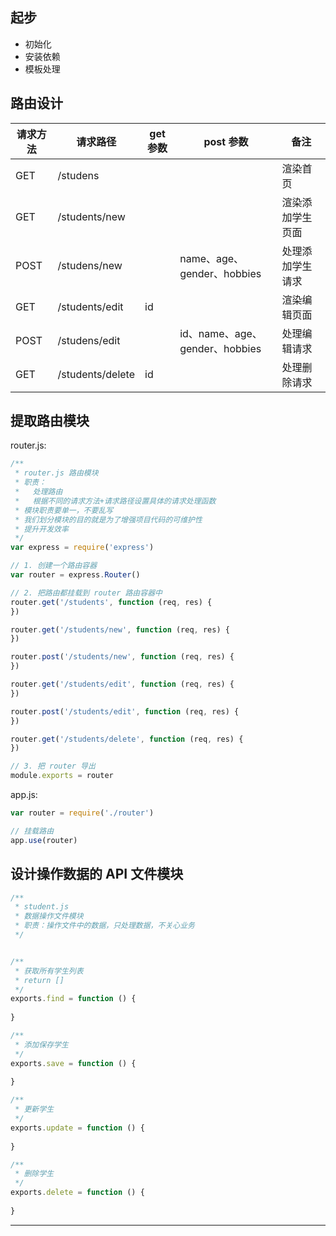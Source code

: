 ## 起步

- 初始化
- 安装依赖
- 模板处理

## 路由设计

| 请求方法 | 请求路径             | get 参数 | post 参数                    | 备注       |
| ---- | ---------------- | ------ | -------------------------- | -------- |
| GET  | /studens         |        |                            | 渲染首页     |
| GET  | /students/new    |        |                            | 渲染添加学生页面 |
| POST | /studens/new     |        | name、age、gender、hobbies    | 处理添加学生请求 |
| GET  | /students/edit   | id     |                            | 渲染编辑页面   |
| POST | /studens/edit    |        | id、name、age、gender、hobbies | 处理编辑请求   |
| GET  | /students/delete | id     |                            | 处理删除请求   |

## 提取路由模块

router.js:

```javascript
/**
 * router.js 路由模块
 * 职责：
 *   处理路由
 *   根据不同的请求方法+请求路径设置具体的请求处理函数
 * 模块职责要单一，不要乱写
 * 我们划分模块的目的就是为了增强项目代码的可维护性
 * 提升开发效率
 */
var express = require('express')

// 1. 创建一个路由容器
var router = express.Router()

// 2. 把路由都挂载到 router 路由容器中
router.get('/students', function (req, res) {
})

router.get('/students/new', function (req, res) {
})

router.post('/students/new', function (req, res) {
})

router.get('/students/edit', function (req, res) {
})

router.post('/students/edit', function (req, res) {
})

router.get('/students/delete', function (req, res) {
})

// 3. 把 router 导出
module.exports = router
```

app.js:

```javascript
var router = require('./router')

// 挂载路由
app.use(router)
```

## 设计操作数据的 API 文件模块

```javascript
/**
 * student.js
 * 数据操作文件模块
 * 职责：操作文件中的数据，只处理数据，不关心业务
 */


/**
 * 获取所有学生列表
 * return []
 */
exports.find = function () {
  
}

/**
 * 添加保存学生
 */
exports.save = function () {
  
}

/**
 * 更新学生
 */
exports.update = function () {
  
}

/**
 * 删除学生
 */
exports.delete = function () {
  
}
```

---
